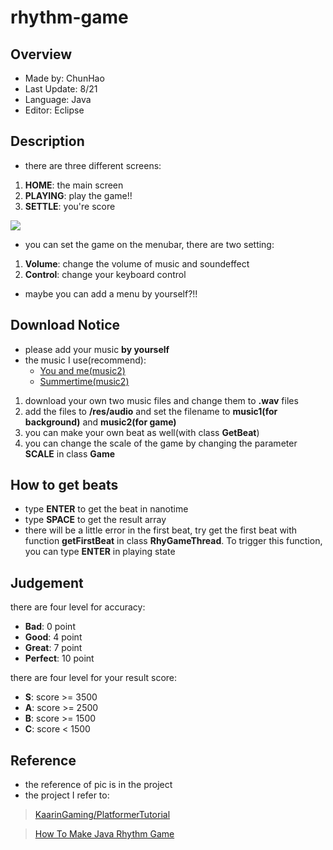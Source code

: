 # rhythm-game

## Overview

- Made by: ChunHao
- Last Update: 8/21
- Language: Java
- Editor: Eclipse

## Description

- there are three different screens:
1. **HOME**: the main screen
2. **PLAYING**: play the game!!
3. **SETTLE**: you're score

![](https://i.imgur.com/owYyw9i.png)


- you can set the game on the menubar, there are two setting:
1. **Volume**: change the volume of music and soundeffect
2. **Control**: change your keyboard control

- maybe you can add a menu by yourself?!!

## Download Notice
- please add your music **by yourself**
- the music I use(recommend):
    -  [You and me(music2)](https://www.youtube.com/watch?v=WtRHih2nZxk)
    -  [Summertime(music2)](https://www.youtube.com/watch?v=nIoQMVTxyd4)
1. download your own two music files and change them to **.wav** files
2. add the files to **/res/audio** and set the filename to **music1(for background)** and **music2(for game)**
3. you can make your own beat as well(with class **GetBeat**)
4. you can change the scale of the game by changing the parameter **SCALE** in class **Game**

## How to get beats

- type **ENTER** to get the beat in nanotime
- type **SPACE** to get the result array
- there will be a little error in the first beat, try get the first beat with function **getFirstBeat** in class **RhyGameThread**. To trigger this function, you can type **ENTER** in playing state

## Judgement

there are four level for accuracy:
- **Bad**: 0 point
- **Good**: 4 point
- **Great**: 7 point
- **Perfect**: 10 point

there are four level for your result score:
- **S**: score >= 3500
- **A**: score >= 2500
- **B**: score >= 1500
- **C**: score < 1500


## Reference
- the reference of pic is in the project
- the project I refer to:
> [KaarinGaming/PlatformerTutorial](https://github.com/KaarinGaming/PlatformerTutorial)

> [How To Make Java Rhythm Game](https://blog.naver.com/ndb796/220997028385)
